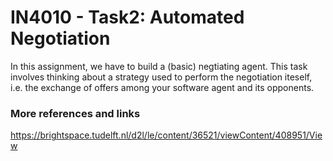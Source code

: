 # IN4010 - Task2: Automated Negotiation

In this assignment, we have to build a (basic) negtiating agent. This task involves thinking about a strategy used to perform the negotiation iteself, i.e. the exchange of offers among your software agent and its opponents.

### More references and links

https://brightspace.tudelft.nl/d2l/le/content/36521/viewContent/408951/View
